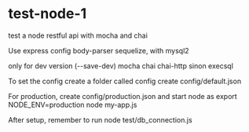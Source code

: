 # test-node-1
test a node restful api with mocha and chai

Use
express
config
body-parser
sequelize, with mysql2

only for dev version (--save-dev)
mocha
chai
chai-http
sinon
execsql

To set the config
create a folder called config
create config/default.json

For production, create config/production.json and start node as
export NODE_ENV=production
node my-app.js

After setup, remember to run node test/db_connection.js

